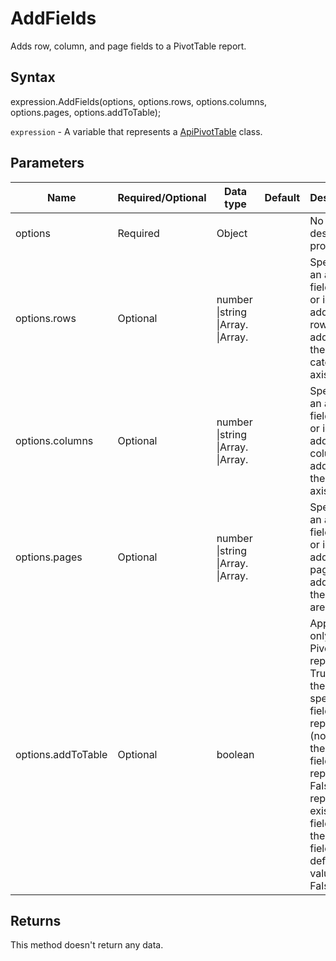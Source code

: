 # AddFields

Adds row, column, and page fields to a PivotTable report.

## Syntax

expression.AddFields(options, options.rows, options.columns, options.pages, options.addToTable);

`expression` - A variable that represents a [ApiPivotTable](../ApiPivotTable.md) class.

## Parameters

| **Name** | **Required/Optional** | **Data type** | **Default** | **Description** |
| ------------- | ------------- | ------------- | ------------- | ------------- |
| options | Required | Object |  | No description provided. |
| options.rows | Optional | number &#124;string &#124;Array.<number> &#124;Array.<string> |  | Specifies an array of field names or ids to be added as rows or added to the category axis. |
| options.columns | Optional | number &#124;string &#124;Array.<number> &#124;Array.<string> |  | Specifies an array of field names or ids to be added as columns or added to the series axis. |
| options.pages | Optional | number &#124;string &#124;Array.<number> &#124;Array.<string> |  | Specifies an array of field names or ids to be added as pages or added to the page area. |
| options.addToTable | Optional | boolean |  | Applies only to PivotTable reports. True to add the specified fields to the report (none of the existing fields are replaced). False to replace existing fields with the new fields. The default value is False. |

## Returns

This method doesn't return any data.